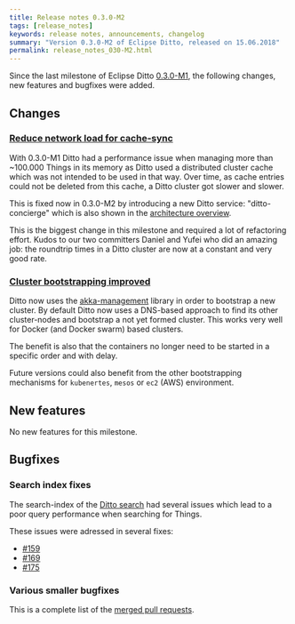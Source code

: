 ```yaml
---
title: Release notes 0.3.0-M2
tags: [release_notes]
keywords: release notes, announcements, changelog
summary: "Version 0.3.0-M2 of Eclipse Ditto, released on 15.06.2018"
permalink: release_notes_030-M2.html
---
```


Since the last milestone of Eclipse Ditto [0.3.0-M1](release_notes_030-M1.html), the following changes, new features and
bugfixes were added.


## Changes

### [Reduce network load for cache-sync](https://github.com/eclipse/ditto/issues/126)

With 0.3.0-M1 Ditto had a performance issue when managing more than ~100.000 Things in its memory as Ditto used a 
distributed cluster cache which was not intended to be used in that way. Over time, as cache entries could not be deleted
from this cache, a Ditto cluster got slower and slower.

This is fixed now in 0.3.0-M2 by introducing a new Ditto service: "ditto-concierge"
which is also shown in the [architecture overview](architecture-overview.html).

This is the biggest change in this milestone and required a lot of refactoring effort. Kudos to our two
committers Daniel and Yufei who did an amazing job: the roundtrip times in a Ditto cluster are now at a constant and
very good rate.

### [Cluster bootstrapping improved](https://github.com/eclipse/ditto/issues/167)

Ditto now uses the [akka-management](https://developer.lightbend.com/docs/akka-management/current/index.html) library
in order to bootstrap a new cluster. By default Ditto now uses a DNS-based approach to find its other cluster-nodes and
bootstrap a not yet formed cluster. This works very well for Docker (and Docker swarm) based clusters.

The benefit is also that the containers no longer need to be started in a specific order and with delay.

Future versions could also benefit from the other bootstrapping mechanisms for `kubenertes`, `mesos` or `ec2` (AWS) 
environment.

## New features

No new features for this milestone.


## Bugfixes

### Search index fixes

The search-index of the [Ditto search](basic-search.html) had several issues which lead to a poor query performance
when searching for Things.

These issues were adressed in several fixes:
* [#159](https://github.com/eclipse/ditto/pull/159)
* [#169](https://github.com/eclipse/ditto/pull/169)
* [#175](https://github.com/eclipse/ditto/pull/175)


### Various smaller bugfixes

This is a complete list of the 
[merged pull requests](https://github.com/eclipse/ditto/pulls?q=is%3Apr+milestone%3A0.3.0-M2+).

